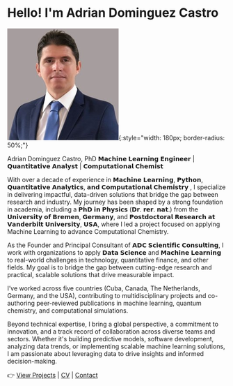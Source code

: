 

#  Hello! I'm Adrian Dominguez Castro


![Adrian Dominguez Castro](profile.jpg){:style="width: 180px; border-radius: 50%;"}

Adrian Dominguez Castro, PhD 
𝗠𝗮𝗰𝗵𝗶𝗻𝗲 𝗟𝗲𝗮𝗿𝗻𝗶𝗻𝗴 𝗘𝗻𝗴𝗶𝗻𝗲𝗲𝗿 | 𝗤𝘂𝗮𝗻𝘁𝗶𝘁𝗮𝘁𝗶𝘃𝗲 𝗔𝗻𝗮𝗹𝘆𝘀𝘁 | 𝗖𝗼𝗺𝗽𝘂𝘁𝗮𝘁𝗶𝗼𝗻𝗮𝗹 𝗖𝗵𝗲𝗺𝗶𝘀𝘁

 
With over a decade of experience in 𝗠𝗮𝗰𝗵𝗶𝗻𝗲 𝗟𝗲𝗮𝗿𝗻𝗶𝗻𝗴, 𝗣𝘆𝘁𝗵𝗼𝗻, 𝗤𝘂𝗮𝗻𝘁𝗶𝘁𝗮𝘁𝗶𝘃𝗲 𝗔𝗻𝗮𝗹𝘆𝘁𝗶𝗰𝘀, 𝗮𝗻𝗱 𝗖𝗼𝗺𝗽𝘂𝘁𝗮𝘁𝗶𝗼𝗻𝗮𝗹 𝗖𝗵𝗲𝗺𝗶𝘀𝘁𝗿𝘆 , I specialize in delivering impactful, data-driven solutions that bridge the gap between research and industry. My journey has been shaped by a strong foundation in academia, including a 𝗣𝗵𝗗 𝗶𝗻 𝗣𝗵𝘆𝘀𝗶𝗰𝘀 (𝗗𝗿. 𝗿𝗲𝗿. 𝗻𝗮𝘁.) from the 𝗨𝗻𝗶𝘃𝗲𝗿𝘀𝗶𝘁𝘆 𝗼𝗳 𝗕𝗿𝗲𝗺𝗲𝗻, 𝗚𝗲𝗿𝗺𝗮𝗻𝘆, and 𝗣𝗼𝘀𝘁𝗱𝗼𝗰𝘁𝗼𝗿𝗮𝗹 𝗥𝗲𝘀𝗲𝗮𝗿𝗰𝗵 𝗮𝘁 𝗩𝗮𝗻𝗱𝗲𝗿𝗯𝗶𝗹𝘁 𝗨𝗻𝗶𝘃𝗲𝗿𝘀𝗶𝘁𝘆, 𝗨𝗦𝗔, where I led a project focused on applying Machine Learning to advance Computational Chemistry.


As the Founder and Principal Consultant of 𝗔𝗗𝗖 𝗦𝗰𝗶𝗲𝗻𝘁𝗶𝗳𝗶𝗰 𝗖𝗼𝗻𝘀𝘂𝗹𝘁𝗶𝗻𝗴, I work with organizations to apply 𝗗𝗮𝘁𝗮 𝗦𝗰𝗶𝗲𝗻𝗰𝗲 and 𝗠𝗮𝗰𝗵𝗶𝗻𝗲 𝗟𝗲𝗮𝗿𝗻𝗶𝗻𝗴 to real-world challenges in technology, quantitative finance, and other fields. My goal is to bridge the gap between cutting-edge research and practical, scalable solutions that drive measurable impact.

I’ve worked across five countries (Cuba, Canada, The Netherlands, Germany, and the USA), contributing to multidisciplinary projects and co-authoring peer-reviewed publications in machine learning, quantum chemistry, and computational simulations.

Beyond technical expertise, I bring a global perspective, a commitment to innovation, and a track record of collaboration across diverse teams and sectors. Whether it's building predictive models, software development, analyzing data trends, or implementing scalable machine learning solutions, I am passionate about leveraging data to drive insights and informed decision-making.

👉 [View Projects](projects.md) | [CV](cv.md) | [Contact](contact.md)
